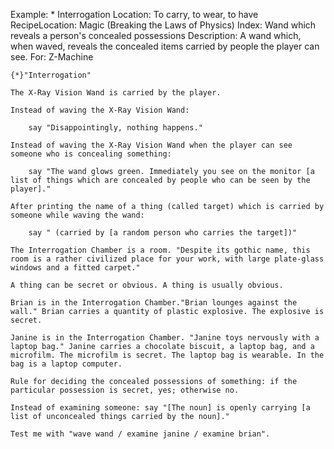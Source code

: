 Example: * Interrogation
Location: To carry, to wear, to have
RecipeLocation: Magic (Breaking the Laws of Physics)
Index: Wand which reveals a person's concealed possessions
Description: A wand which, when waved, reveals the concealed items carried by people the player can see.
For: Z-Machine

  

``` inform7
{*}"Interrogation"

The X-Ray Vision Wand is carried by the player.

Instead of waving the X-Ray Vision Wand:

	say "Disappointingly, nothing happens."

Instead of waving the X-Ray Vision Wand when the player can see someone who is concealing something:

	say "The wand glows green. Immediately you see on the monitor [a list of things which are concealed by people who can be seen by the player]."

After printing the name of a thing (called target) which is carried by someone while waving the wand:

	say " (carried by [a random person who carries the target])"

The Interrogation Chamber is a room. "Despite its gothic name, this room is a rather civilized place for your work, with large plate-glass windows and a fitted carpet."

A thing can be secret or obvious. A thing is usually obvious.

Brian is in the Interrogation Chamber."Brian lounges against the wall." Brian carries a quantity of plastic explosive. The explosive is secret.

Janine is in the Interrogation Chamber. "Janine toys nervously with a laptop bag." Janine carries a chocolate biscuit, a laptop bag, and a microfilm. The microfilm is secret. The laptop bag is wearable. In the bag is a laptop computer.

Rule for deciding the concealed possessions of something: if the particular possession is secret, yes; otherwise no.

Instead of examining someone: say "[The noun] is openly carrying [a list of unconcealed things carried by the noun]."

Test me with "wave wand / examine janine / examine brian".
```

